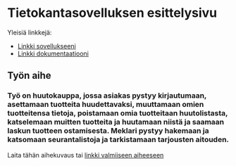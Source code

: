 # Tietokantasovelluksen esittelysivu

Yleisiä linkkejä:

* [Linkki sovellukseeni](klaufred.users.cs.helsinki.fi/huutokauppa)
* [Linkki dokumentaatiooni](https://github.com/klaufred/HuutokauppaKamari/tree/master/doc)

## Työn aihe

### Työ on huutokauppa, jossa asiakas pystyy kirjautumaan, asettamaan tuotteita huudettavaksi, muuttamaan omien tuotteitensa tietoja, poistamaan omia tuotteitaan huutolistasta, katselemaan muitten tuotteita ja huutamaan niistä ja saamaan laskun tuotteen ostamisesta. Meklari pystyy hakemaan ja katsomaan seurantalistoja ja tarkistamaan tarjousten aitouden.

Laita tähän aihekuvaus tai [linkki valmiiseen aiheeseen](klaufred.users.cs.helsinki.fi/huutokauppa) 
